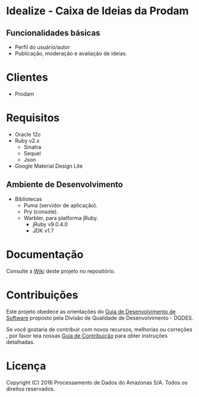 Idealize - Caixa de Ideias da Prodam
====================================

## Funcionalidades básicas

- Perfil do usuário/autor
- Publicação, moderação e avaliação de ideias.

# Clientes

- Prodam

# Requisitos

- Oracle 12c
- Ruby v2.x
  - Sinatra
  - Sequel
  - Json
- Google Material Design Lite

## Ambiente de Desenvolvimento

- Bibliotecas
  - Puma (servidor de aplicação).
  - Pry (console).
  - Warbler, para platforma jRuby.
    - jRuby v9.0.4.0
    - JDK v1.7

# Documentação

Consulte a [Wiki][1] deste projeto no repositório.

# Contribuições

Este projeto obedece as orientações do [Guia de Desenvolvimento de
Software][2] proposto pela Divisão de Qualidade de Desenvolvimento - DQDES.

Se você gostaria de contribuir com novos recursos, melhorias ou correções ,
por favor leia nossas [Guia de Contribuição][3] para obter instruções
detalhadas.

# Licença

Copyright (C) 2016 Processamento de Dados do Amazonas S/A. Todos os direitos reservados.

[1]: http://git.prodam.am.gov.br/dinov/idealize/wikis/home
[2]: http://git.prodam.am.gov.br/dqdes/guia-de-desenvolvimento-de-software
[3]: http://git.prodam.am.gov.br/dqdes/guia-de-contribuicao
